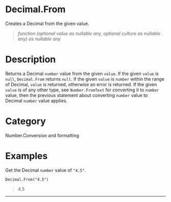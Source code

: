 ﻿# Decimal.From
Creates a Decimal from the given value.
> _function (optional value as nullable any, optional culture as nullable any) as nullable any_
# Description 
Returns a Decimal <code>number</code> value from the given <code>value</code>. If the given <code>value</code> is <code>null</code>, <code>Decimal.From</code> returns <code>null</code>.  If the given <code>value</code> is <code>number</code> within the range of Decimal, <code>value</code> is returned, otherwise an error is returned. If the given <code>value</code> is of any other type, see <code>Number.FromText</code> for converting it to <code>number</code> value, then the previous statement about converting <code>number</code> value to Decimal <code>number</code> value applies.
# Category 
Number.Conversion and formatting
# Examples 
Get the Decimal <code>number</code> value of <code>"4.5"</code>.
```
Decimal.From("4.5")
```
> 4.5
***
